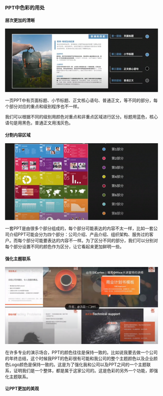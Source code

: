 ### PPT中色彩的用处

#### 层次更加的清晰

![image-20201030224628862](https://raw.githubusercontent.com/huxiaoning/img/master/20201030224630.png)

一页PPT中有页面标题、小节标题、正文核心语句、普通正文，等不同的部分，每个部分对应的重点和级别程序也不一样。

我们可以根据不同的级别用颜色对重点和非重点区域进行区分。标题用蓝色，核心语句是用黑色，普通正文用浅灰色。

#### 分割内容区域

![image-20201030225214327](https://raw.githubusercontent.com/huxiaoning/img/master/20201030225217.png)

一套PPT是由很多个部分组成的，每个部分可能表达的内容不太一样，比如一套公司介绍PPT可能会分为四个部分：公司介绍、产品介绍、组织架构、服务过的客户。而每个部分可能要表达的内容不一样。为了区分不同的部分，我们可以分别对每个部分设置不同的颜色作为区分，让它看起来更加鲜明一些。

#### 强化主题联系

![image-20201030225741146](https://raw.githubusercontent.com/huxiaoning/img/master/20201030225743.png)

在许多专业的演示场合，PPT的颜色往往是保持一致的。比如说我要去做一个公司的年终总结，这个时候我PPT的色彩很有可能和我公司的整个主题颜色以及企业颜色Logo颜色是保持一致的。这是为了强化我和公司以及PPT之间的一个主题联系，证明我们是一个整体，都是属于这家公司的。这是色彩的另外一个功能，即强化主题联系。

#### 让PPT更加的美观


